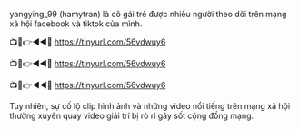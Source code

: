 yangying_99 (hamytran) là cô gái trẻ được nhiều người theo dõi trên mạng xã hội facebook và tiktok của mình.

📺📱👉◄◄🔴 https://tinyurl.com/56vdwuy6

📺📱👉◄◄🔴 https://tinyurl.com/56vdwuy6

📺📱👉◄◄🔴 https://tinyurl.com/56vdwuy6



Tuy nhiên, sự cố lộ clip hình ảnh và những video nổi tiếng trên mạng xã hội thường xuyên quay video giải trí bị rò rỉ gây sốt cộng đồng mạng.
